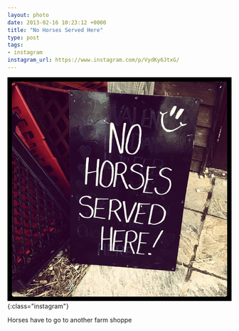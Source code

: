 ```yaml
---
layout: photo
date: 2013-02-16 10:23:12 +0000
title: "No Horses Served Here"
type: post
tags:
- instagram
instagram_url: https://www.instagram.com/p/VydKy6JtxG/
---
```


![Instagram - VydKy6JtxG](/img/VydKy6JtxG.jpg){:class="instagram"}

Horses have to go to another farm shoppe
